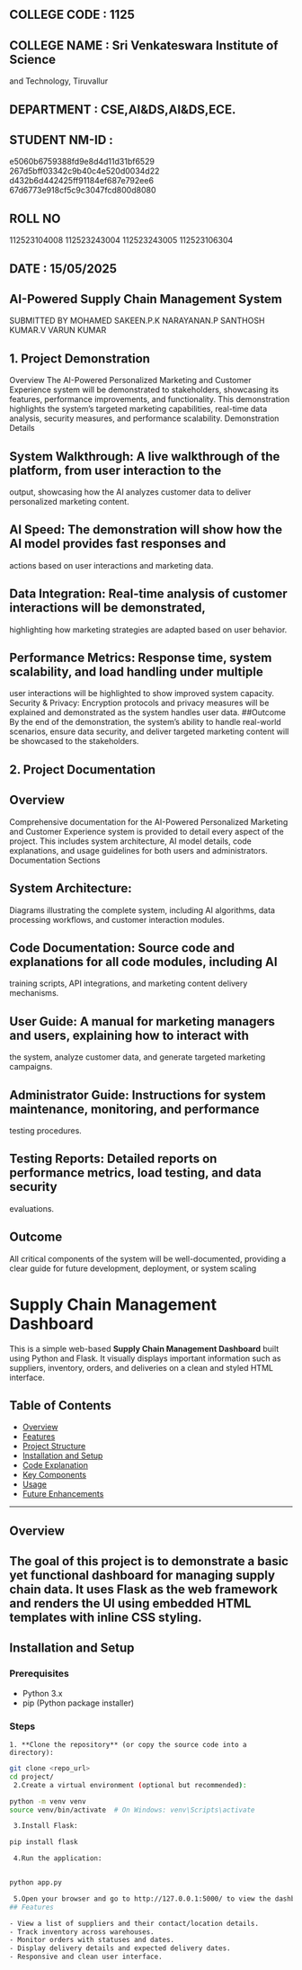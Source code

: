 ## COLLEGE CODE : 1125
## COLLEGE NAME : Sri Venkateswara Institute of Science
and Technology, Tiruvallur
## DEPARTMENT : CSE,AI&DS,AI&DS,ECE.
  ##    STUDENT NM-ID :
e5060b6759388fd9e8d4d11d31bf6529
267d5bff03342c9b40c4e520d0034d22
d432b6d442425ff91184ef687e792ee6
67d6773e918cf5c9c3047fcd800d8080
   ## ROLL NO
   112523104008
   112523243004
   112523243005
   112523106304
 ## DATE : 15/05/2025
## AI-Powered Supply Chain Management System
 SUBMITTED BY
 MOHAMED SAKEEN.P.K
 NARAYANAN.P
 SANTHOSH KUMAR.V
 VARUN KUMAR
## 1. Project Demonstration
Overview
The AI-Powered Personalized Marketing and Customer Experience system will be
demonstrated to stakeholders, showcasing its features, performance improvements, and
functionality. This demonstration highlights the system’s targeted marketing capabilities,
real-time data analysis, security measures, and performance scalability.
Demonstration Details 
## System Walkthrough: A live walkthrough of the platform, from user interaction to the
output, showcasing how the AI analyzes customer data to deliver personalized marketing
content.
## AI Speed: The demonstration will show how the AI model provides fast responses and
actions based on user interactions and marketing data.
## Data Integration: Real-time analysis of customer interactions will be demonstrated,
highlighting how marketing strategies are adapted based on user behavior.
## Performance Metrics: Response time, system scalability, and load handling under multiple
user interactions will be highlighted to show improved system capacity.
Security & Privacy: Encryption protocols and privacy measures will be explained and
demonstrated as the system handles user data.
##Outcome
By the end of the demonstration, the system’s ability to handle real-world scenarios, ensure
data security, and deliver targeted marketing content will be showcased to the stakeholders.
## 2. Project Documentation
## Overview
Comprehensive documentation for the AI-Powered Personalized Marketing and Customer
Experience system is provided to detail every aspect of the project. This includes system
architecture, AI model details, code explanations, and usage guidelines for both users and
administrators.
Documentation Sections
## System Architecture:
 Diagrams illustrating the complete system, including AI algorithms,
data processing workflows, and customer interaction modules.
## Code Documentation: Source code and explanations for all code modules, including AI
training scripts, API integrations, and marketing content delivery mechanisms.
## User Guide: A manual for marketing managers and users, explaining how to interact with
the system, analyze customer data, and generate targeted marketing campaigns.
## Administrator Guide: Instructions for system maintenance, monitoring, and performance
testing procedures.
## Testing Reports: Detailed reports on performance metrics, load testing, and data security
evaluations.
## Outcome
All critical components of the system will be well-documented, providing a clear guide for
future development, deployment, or system scaling

# Supply Chain Management Dashboard

This is a simple web-based **Supply Chain Management Dashboard** built using Python and Flask. It visually displays important information such as suppliers, inventory, orders, and deliveries on a clean and styled HTML interface.

## Table of Contents

- [Overview](#overview)
- [Features](#features)
- [Project Structure](#project-structure)
- [Installation and Setup](#installation-and-setup)
- [Code Explanation](#code-explanation)
- [Key Components](#key-components)
- [Usage](#usage)
- [Future Enhancements](#future-enhancements)

---

## Overview

The goal of this project is to demonstrate a basic yet functional dashboard for managing supply chain data. It uses **Flask** as the web framework and renders the UI using embedded **HTML templates** with inline **CSS styling**.
---

## Installation and Setup

### Prerequisites

- Python 3.x
- pip (Python package installer)

### Steps

    1. **Clone the repository** (or copy the source code into a directory):
   ```bash
   git clone <repo_url>
   cd project/
    2.Create a virtual environment (optional but recommended):

python -m venv venv
source venv/bin/activate  # On Windows: venv\Scripts\activate

    3.Install Flask:

pip install flask

    4.Run the application:


python app.py

    5.Open your browser and go to http://127.0.0.1:5000/ to view the dashboard.
## Features

- View a list of suppliers and their contact/location details.
- Track inventory across warehouses.
- Monitor orders with statuses and dates.
- Display delivery details and expected delivery dates.
- Responsive and clean user interface.

